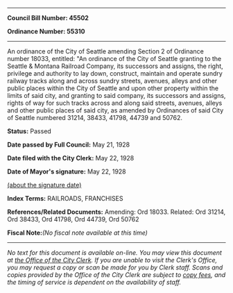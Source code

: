 

********

**Council Bill Number: 45502**
   
**Ordinance Number: 55310**
********

 An ordinance of the City of Seattle amending Section 2 of Ordinance number 18033, entitled: "An ordinance of the City of Seattle granting to the Seattle & Montana Railroad Company, its successors and assigns, the right, privilege and authority to lay down, construct, maintain and operate sundry railway tracks along and across sundry streets, avenues, alleys and other public places within the City of Seattle and upon other property within the limits of said city, and granting to said company, its successors and assigns, rights of way for such tracks across and along said streets, avenues, alleys and other public places of said city, as amended by Ordinances of said City of Seattle numbered 31214, 38433, 41798, 44739 and 50762.

**Status:** Passed
   
**Date passed by Full Council:** May 21, 1928
   
**Date filed with the City Clerk:** May 22, 1928
   
**Date of Mayor's signature:** May 22, 1928
   
[(about the signature date)](/~public/approvaldate.htm)
   
   
   
   
**Index Terms:** RAILROADS, FRANCHISES

**References/Related Documents:** Amending: Ord 18033. Related: Ord 31214, Ord 38433, Ord 41798, Ord 44739, Ord 50762

**Fiscal Note:**_(No fiscal note available at this time)_
********

_No text for this document is available on-line. You may view this document at [the Office of the City Clerk](http://www.seattle.gov/leg/clerk/contactUs.htm). If you are unable to visit the Clerk's Office, you may request a copy or scan be made for you by Clerk staff. Scans and copies provided by the Office of the City Clerk are subject to [copy fees](http://clerk.seattle.gov/~public/clerkfees.htm), and the timing of service is dependent on the availability of staff._

